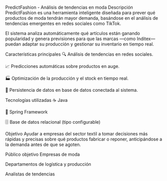 PredictFashion - Análisis de tendencias en moda
Descripción
PredictFashion es una herramienta inteligente diseñada para prever qué productos de moda tendrán mayor demanda, basándose en el análisis de tendencias emergentes en redes sociales como TikTok.

El sistema analiza automáticamente qué artículos están ganando popularidad y genera previsiones para que las marcas —como Inditex— puedan adaptar su producción y gestionar su inventario en tiempo real.

Características principales
🔍 Análisis de tendencias en redes sociales.

📈 Predicciones automáticas sobre productos en auge.

🏭 Optimización de la producción y el stock en tiempo real.

💾 Persistencia de datos en base de datos conectada al sistema.

Tecnologías utilizadas
☕ Java

🌱 Spring Framework

🗄️ Base de datos relacional (tipo configurable)

Objetivo
Ayudar a empresas del sector textil a tomar decisiones más rápidas y precisas sobre qué productos fabricar o reponer, anticipándose a la demanda antes de que se agoten.

Público objetivo
Empresas de moda

Departamentos de logística y producción

Analistas de tendencias

